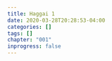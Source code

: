 ```yaml
---
title: Haggai 1
date: 2020-03-28T20:28:53-04:00
categories: []
tags: []
chapter: "001"
inprogress: false
---
```


